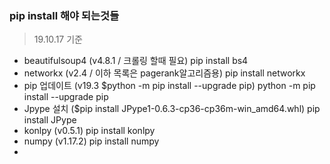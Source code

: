 ### pip install 해야 되는것들
> 19.10.17 기준
- beautifulsoup4 (v4.8.1 / 크롤링 할때 필요) pip install bs4
- networkx (v2.4 / 이하 목록은 pagerank알고리즘용) pip install networkx
- pip 업데이트 (v19.3 $python -m pip install --upgrade pip) python -m pip install --upgrade pip
- Jpype 설치 ($pip install JPype1-0.6.3-cp36-cp36m-win_amd64.whl) pip install JPype
- konlpy (v0.5.1) pip install konlpy
- numpy (v1.17.2) pip install numpy
- 